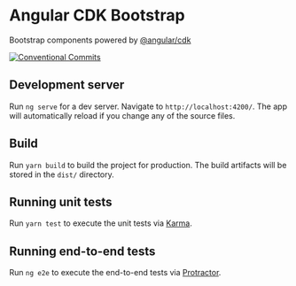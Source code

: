 # Angular CDK Bootstrap

Bootstrap components powered by [@angular/cdk](https://material.angular.io/cdk/categories)

[![Conventional Commits](https://img.shields.io/badge/Conventional%20Commits-1.0.0-green.svg)](https://conventionalcommits.org)

## Development server

Run `ng serve` for a dev server. Navigate to `http://localhost:4200/`. The app will automatically reload if you change any of the source files.

## Build

Run `yarn build` to build the project for production. The build artifacts will be stored in the `dist/` directory.

## Running unit tests

Run `yarn test` to execute the unit tests via [Karma](https://karma-runner.github.io).

## Running end-to-end tests

Run `ng e2e` to execute the end-to-end tests via [Protractor](http://www.protractortest.org/).
